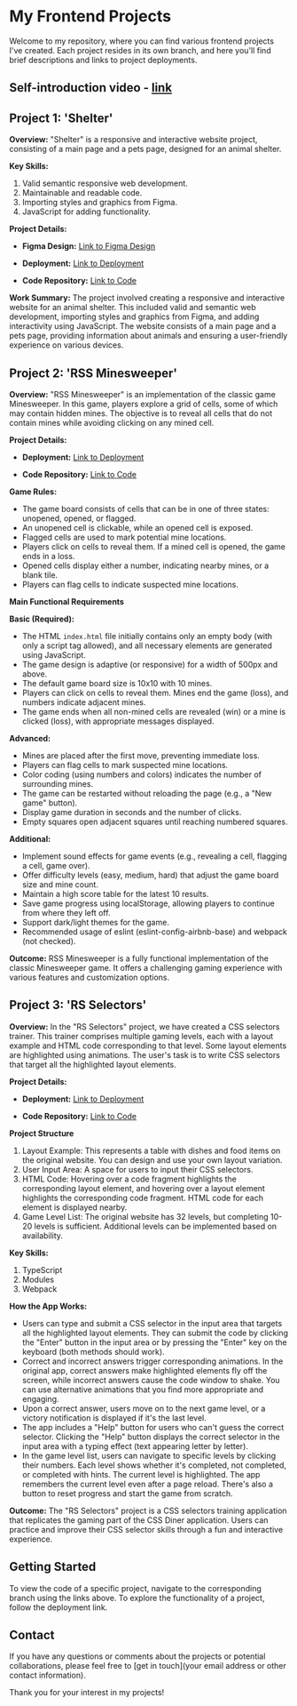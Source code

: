 # My Frontend Projects

Welcome to my repository, where you can find various frontend projects I've created. Each project resides in its own branch, and here you'll find brief descriptions and links to project deployments.

## Self-introduction video - [link](https://www.youtube.com/watch?v=ORIHxrbUlT0)

## Project 1: 'Shelter'

**Overview:**
"Shelter" is a responsive and interactive website project, consisting of a main page and a pets page, designed for an animal shelter.

**Key Skills:**
1. Valid semantic responsive web development.
2. Maintainable and readable code.
3. Importing styles and graphics from Figma.
4. JavaScript for adding functionality.

**Project Details:**

- **Figma Design:** [Link to Figma Design](https://www.figma.com/file/Yk6EnbY63FyG2PJTFkJDMh/shelter?type=design&node-id=94-43&mode=design&t=X5A0JFH7cDla0GTh-0)

- **Deployment:** [Link to Deployment](https://vikalubenets.github.io/frontend-projects/shelter/pages/main/index.html#!)

- **Code Repository:** [Link to Code](https://github.com/VikaLubenets/frontend-projects/tree/shelter-part3)

**Work Summary:**
The project involved creating a responsive and interactive website for an animal shelter. This included valid and semantic web development, importing styles and graphics from Figma, and adding interactivity using JavaScript. The website consists of a main page and a pets page, providing information about animals and ensuring a user-friendly experience on various devices.



## Project 2: 'RSS Minesweeper'

**Overview:**
"RSS Minesweeper" is an implementation of the classic game Minesweeper. In this game, players explore a grid of cells, some of which may contain hidden mines. The objective is to reveal all cells that do not contain mines while avoiding clicking on any mined cell.

**Project Details:**

- **Deployment:** [Link to Deployment](https://rolling-scopes-school.github.io/vikalubenets-JSFE2023Q1/minesweeper/src/index.html)

- **Code Repository:** [Link to Code](https://github.com/VikaLubenets/frontend-projects/tree/minesweeper)

**Game Rules:**
- The game board consists of cells that can be in one of three states: unopened, opened, or flagged.
- An unopened cell is clickable, while an opened cell is exposed.
- Flagged cells are used to mark potential mine locations.
- Players click on cells to reveal them. If a mined cell is opened, the game ends in a loss.
- Opened cells display either a number, indicating nearby mines, or a blank tile.
- Players can flag cells to indicate suspected mine locations.

**Main Functional Requirements**

**Basic (Required):**
- The HTML `index.html` file initially contains only an empty body (with only a script tag allowed), and all necessary elements are generated using JavaScript.
- The game design is adaptive (or responsive) for a width of 500px and above.
- The default game board size is 10x10 with 10 mines.
- Players can click on cells to reveal them. Mines end the game (loss), and numbers indicate adjacent mines.
- The game ends when all non-mined cells are revealed (win) or a mine is clicked (loss), with appropriate messages displayed.

**Advanced:**
- Mines are placed after the first move, preventing immediate loss.
- Players can flag cells to mark suspected mine locations.
- Color coding (using numbers and colors) indicates the number of surrounding mines.
- The game can be restarted without reloading the page (e.g., a "New game" button).
- Display game duration in seconds and the number of clicks.
- Empty squares open adjacent squares until reaching numbered squares.

**Additional:**
- Implement sound effects for game events (e.g., revealing a cell, flagging a cell, game over).
- Offer difficulty levels (easy, medium, hard) that adjust the game board size and mine count.
- Maintain a high score table for the latest 10 results.
- Save game progress using localStorage, allowing players to continue from where they left off.
- Support dark/light themes for the game.
- Recommended usage of eslint (eslint-config-airbnb-base) and webpack (not checked).

**Outcome:**
RSS Minesweeper is a fully functional implementation of the classic Minesweeper game. It offers a challenging gaming experience with various features and customization options.

## Project 3: 'RS Selectors'

**Overview:**
In the "RS Selectors" project, we have created a CSS selectors trainer. This trainer comprises multiple gaming levels, each with a layout example and HTML code corresponding to that level. Some layout elements are highlighted using animations. The user's task is to write CSS selectors that target all the highlighted layout elements.

**Project Details:**

- **Deployment:** [Link to Deployment](https://rolling-scopes-school.github.io/vikalubenets-JSFE2023Q1/RSS-CSS-Selectors/)

- **Code Repository:** [Link to Code](https://github.com/VikaLubenets/frontend-projects/tree/RSS-CSS-Selectors)

**Project Structure**

1. Layout Example: This represents a table with dishes and food items on the original website. You can design and use your own layout variation.
2. User Input Area: A space for users to input their CSS selectors.
3. HTML Code: Hovering over a code fragment highlights the corresponding layout element, and hovering over a layout element highlights the corresponding code fragment. HTML code for each element is displayed nearby.
4. Game Level List: The original website has 32 levels, but completing 10-20 levels is sufficient. Additional levels can be implemented based on availability.

**Key Skills:**
1. TypeScript
2. Modules
3. Webpack

**How the App Works:**
- Users can type and submit a CSS selector in the input area that targets all the highlighted layout elements. They can submit the code by clicking the "Enter" button in the input area or by pressing the "Enter" key on the keyboard (both methods should work).
- Correct and incorrect answers trigger corresponding animations. In the original app, correct answers make highlighted elements fly off the screen, while incorrect answers cause the code window to shake. You can use alternative animations that you find more appropriate and engaging.
- Upon a correct answer, users move on to the next game level, or a victory notification is displayed if it's the last level.
- The app includes a "Help" button for users who can't guess the correct selector. Clicking the "Help" button displays the correct selector in the input area with a typing effect (text appearing letter by letter).
- In the game level list, users can navigate to specific levels by clicking their numbers. Each level shows whether it's completed, not completed, or completed with hints. The current level is highlighted. The app remembers the current level even after a page reload. There's also a button to reset progress and start the game from scratch.

**Outcome:**
The "RS Selectors" project is a CSS selectors training application that replicates the gaming part of the CSS Diner application. Users can practice and improve their CSS selector skills through a fun and interactive experience.


## Getting Started

To view the code of a specific project, navigate to the corresponding branch using the links above. To explore the functionality of a project, follow the deployment link.

## Contact

If you have any questions or comments about the projects or potential collaborations, please feel free to [get in touch](your email address or other contact information).

Thank you for your interest in my projects!
